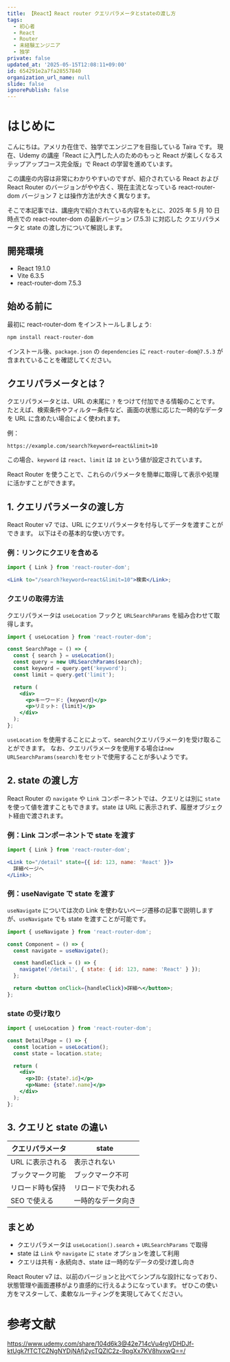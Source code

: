 ```yaml
---
title: 【React】React router クエリパラメータとstateの渡し方
tags:
  - 初心者
  - React
  - Router
  - 未経験エンジニア
  - 独学
private: false
updated_at: '2025-05-15T12:08:11+09:00'
id: 654291e2a7fa28557840
organization_url_name: null
slide: false
ignorePublish: false
---
```


# はじめに

こんにちは。アメリカ在住で、独学でエンジニアを目指している Taira です。
現在、Udemy の講座「React に入門した人のためのもっと React が楽しくなるステップアップコース完全版」で React の学習を進めています。

この講座の内容は非常にわかりやすいのですが、紹介されている React および React Router のバージョンがやや古く、現在主流となっている react-router-dom バージョン 7 とは操作方法が大きく異なります。

そこで本記事では、講座内で紹介されている内容をもとに、2025 年 5 月 10 日時点での react-router-dom の最新バージョン (7.5.3) に対応した クエリパラメータと state の渡し方について解説します。

## 開発環境

- React 19.1.0
- Vite 6.3.5
- react-router-dom 7.5.3

## 始める前に

最初に react-router-dom をインストールしましょう:

```bash
npm install react-router-dom
```

インストール後、`package.json` の `dependencies` に `react-router-dom@7.5.3` が含まれていることを確認してください。

## クエリパラメータとは？

クエリパラメータとは、URL の末尾に `?` をつけて付加できる情報のことです。たとえば、検索条件やフィルター条件など、画面の状態に応じた一時的なデータを URL に含めたい場合によく使われます。

例：

```
https://example.com/search?keyword=react&limit=10
```

この場合、`keyword` は `react`、`limit` は `10` という値が設定されています。

React Router を使うことで、これらのパラメータを簡単に取得して表示や処理に活かすことができます。

## 1. クエリパラメータの渡し方

React Router v7 では、URL にクエリパラメータを付与してデータを渡すことができます。
以下はその基本的な使い方です。

### 例：リンクにクエリを含める

```jsx
import { Link } from 'react-router-dom';

<Link to="/search?keyword=react&limit=10">検索</Link>;
```

### クエリの取得方法

クエリパラメータは `useLocation` フックと `URLSearchParams` を組み合わせて取得します。

```jsx
import { useLocation } from 'react-router-dom';

const SearchPage = () => {
  const { search } = useLocation();
  const query = new URLSearchParams(search);
  const keyword = query.get('keyword');
  const limit = query.get('limit');

  return (
    <div>
      <p>キーワード: {keyword}</p>
      <p>リミット: {limit}</p>
    </div>
  );
};
```

`useLocation` を使用することによって、search(クエリパラメータ)を受け取ることができます。
なお、クエリパラメータを使用する場合は`new URLSearchParams(search)`をセットで使用することが多いようです。

## 2. state の渡し方

React Router の `navigate` や `Link` コンポーネントでは、クエリとは別に `state` を使って値を渡すこともできます。state は URL に表示されず、履歴オブジェクト経由で渡されます。

### 例：Link コンポーネントで state を渡す

```jsx
import { Link } from 'react-router-dom';

<Link to="/detail" state={{ id: 123, name: 'React' }}>
  詳細ページへ
</Link>;
```

### 例：useNavigate で state を渡す

`useNavigate` については次の Link を使わないページ遷移の記事で説明しますが、`useNavigate` でも state を渡すことが可能です。

```jsx
import { useNavigate } from 'react-router-dom';

const Component = () => {
  const navigate = useNavigate();

  const handleClick = () => {
    navigate('/detail', { state: { id: 123, name: 'React' } });
  };

  return <button onClick={handleClick}>詳細へ</button>;
};
```

### state の受け取り

```jsx
import { useLocation } from 'react-router-dom';

const DetailPage = () => {
  const location = useLocation();
  const state = location.state;

  return (
    <div>
      <p>ID: {state?.id}</p>
      <p>Name: {state?.name}</p>
    </div>
  );
};
```

## 3. クエリと state の違い

| クエリパラメータ | state              |
| ---------------- | ------------------ |
| URL に表示される | 表示されない       |
| ブックマーク可能 | ブックマーク不可   |
| リロード時も保持 | リロードで失われる |
| SEO で使える     | 一時的なデータ向き |

## まとめ

- クエリパラメータは `useLocation().search` + `URLSearchParams` で取得
- state は `Link` や `navigate` に `state` オプションを渡して利用
- クエリは共有・永続向き、state は一時的なデータの受け渡し向き

React Router v7 は、以前のバージョンと比べてシンプルな設計になっており、状態管理や画面遷移がより直感的に行えるようになっています。
ぜひこの使い方をマスターして、柔軟なルーティングを実現してみてください。

# 参考文献

https://www.udemy.com/share/104d6k3@42e714cVu4rgVDHDJf-ktUgk7fTCTCZNgNYDjNAfj2ycTQZlC2z-9pgXx7KV8hvxwQ==/
